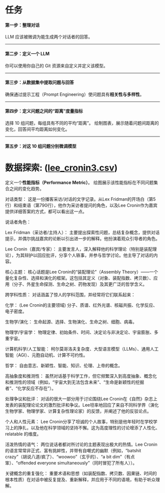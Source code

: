 # 任务
#### 第一步：整理对话
LLM 应该被微调为能生成两个对话者的回答。

---

#### 第二步：定义一个 LLM

你可以使用你自己的 Git 资源来自定义并定义该模型。

---

#### 第三步：从数据集中提取问题与回答

确保通过提示工程（Prompt Engineering）使问题具有**相关性与多样性**。

---

#### 第四步：定义问题之间的“距离”度量指标

选择 10 组问题，每组具有不同的平均“距离”。
绘制图表，展示随着问题间距离的变化，回答间平均距离如何变化。

---

#### 第五步：对这 10 组问题分别微调模型


# 数据探索: ([lee_cronin3.csv](lee_cronin3.csv))
定义一个**性能指标（Performance Metric）**。
绘图展示该性能指标在不同问题集合之间的变化趋势。

对话类型： 这是一份播客采访/对话的文字记录。从Lex Fridman的开场白（第5行）和结束语（第790行），他作为采访者提问的角色，以及Lee Cronin作为嘉宾提供详细答案的方式，都可以看出这一点。

说话者角色：

Lex Fridman（采访者/主持人）： 主要提出探索性问题，总结复杂概念，提供对话提示，并偶尔挑战嘉宾的论断以引出进一步的解释。他扮演着观众引导者的角色。

Lee Cronin（嘉宾/专家）： 主要发言人，深入解释他的科学理论（特别是装配理论），为其辩护以回应批评，分享个人轶事，并参与哲学讨论。他主导了对话的内容。

核心主题： 核心话题是Lee Cronin的“装配理论”（Assembly Theory）——一个量化复杂性、选择和演化的框架。这包括其定义（对象、装配指数、拷贝数）、应用（分子、外星生命探测、生命之树、药物发现）及其更广泛的哲学含义。

跨学科性质： 对话涵盖了惊人的学科范围，并经常将它们联系起来：

化学： (Lee Cronin的主要领域) 分子、质谱、红外光谱、核磁共振、化学反应、电子密度。

生物学/演化： 生命起源、选择、生物演化、生命之树、细胞、病毒。

物理学/宇宙学： 物理定律、初始条件、时间、决定论与非决定论、宇宙膨胀、多重宇宙。

计算机科学/人工智能： 柯尔莫哥洛夫复杂度、大型语言模型（LLMs）、通用人工智能（AGI）、元胞自动机、计算不可约性。

哲学： 自由意志、新颖性、智能、知识、伦理、上帝的概念。

高抽象度和推测性： 虽然对话基于科学工作，但它频繁深入到高度抽象、概念化和推测性的领域（例如，“宇宙大到无法包含未来”、“生命是新颖性的挖掘者”、“化学反应不存在”）。

处理争议和批评： 对话的很大一部分用于讨论围绕Lee Cronin在《自然》杂志上发表的装配理论论文的激烈批评和争议。Lee坦率地回应了来自不同科学界（演化生物学家、物理学家、计算复杂性理论家）的反馈，并阐述了他的反驳论点。

个人和人性元素： Lee Cronin分享了坦诚的个人故事，特别是他年轻时在学校学习上的挣扎，以及他在科学领域的坚持不懈。这为高度理性的讨论增添了人性化、 relatable 的维度。

活泼热情的语气： 两位说话者都对所讨论的主题表现出极大的热情。Lee Cronin的语言常常非正式、富有挑衅性，并带有自嘲式的幽默（例如，“batshit crazy”（胡说八道/疯了）、“woowoo”（玄乎的）、“a bit dim”（有点笨）、“offended everyone simultaneously”（同时冒犯了所有人））。

关键概念的重复强化： 重要术语和思想（如装配指数、拷贝数、因果链、时间的根本性质）在对话中被反复提及、重新解释，并应用于不同的语境，有助于听众理解。